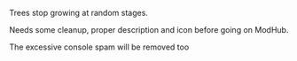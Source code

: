 Trees stop growing at random stages.

Needs some cleanup, proper description and icon before going on ModHub.

The excessive console spam will be removed too
